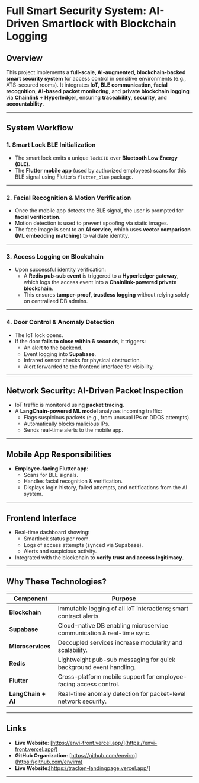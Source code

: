 
#  Full Smart Security System: AI-Driven Smartlock with Blockchain Logging

##  Overview

This project implements a **full-scale, AI-augmented, blockchain-backed smart security system** for access control in sensitive environments (e.g., ATS-secured rooms). It integrates **IoT, BLE communication, facial recognition**, **AI-based packet monitoring**, and **private blockchain logging** via **Chainlink + Hyperledger**, ensuring **traceability**, **security**, and **accountability**.

---

##  System Workflow

### 1. **Smart Lock BLE Initialization**

- The smart lock emits a unique `lockCID` over **Bluetooth Low Energy (BLE)**.
- The **Flutter mobile app** (used by authorized employees) scans for this BLE signal using Flutter’s `flutter_blue` package.

---

### 2. **Facial Recognition & Motion Verification**

- Once the mobile app detects the BLE signal, the user is prompted for **facial verification**.
- Motion detection is used to prevent spoofing via static images.
- The face image is sent to an **AI service**, which uses **vector comparison (ML embedding matching)** to validate identity.

---

### 3. **Access Logging on Blockchain**

- Upon successful identity verification:
  - A **Redis pub-sub event** is triggered to a **Hyperledger gateway**, which logs the access event into a **Chainlink-powered private blockchain**.
  - This ensures **tamper-proof, trustless logging** without relying solely on centralized DB admins.

---

### 4. **Door Control & Anomaly Detection**

- The IoT lock opens.
- If the door **fails to close within 6 seconds**, it triggers:
  - An alert to the backend.
  - Event logging into **Supabase**.
  - Infrared sensor checks for physical obstruction.
  - Alert forwarded to the frontend interface for visibility.

---

##  Network Security: AI-Driven Packet Inspection

- IoT traffic is monitored using **packet tracing**.
- A **LangChain-powered ML model** analyzes incoming traffic:
  - Flags suspicious packets (e.g., from unusual IPs or DDOS attempts).
  - Automatically blocks malicious IPs.
  - Sends real-time alerts to the mobile app.

---

##  Mobile App Responsibilities

- **Employee-facing Flutter app**:
  - Scans for BLE signals.
  - Handles facial recognition & verification.
  - Displays login history, failed attempts, and notifications from the AI system.

---

##  Frontend Interface

- Real-time dashboard showing:
  - Smartlock status per room.
  - Logs of access attempts (synced via Supabase).
  - Alerts and suspicious activity.
- Integrated with the blockchain to **verify trust and access legitimacy**.

---

##  Why These Technologies?

| Component         | Purpose                                                                 |
|------------------|-------------------------------------------------------------------------|
| **Blockchain**   | Immutable logging of all IoT interactions; smart contract alerts.       |
| **Supabase**     | Cloud-native DB enabling microservice communication & real-time sync.   |
| **Microservices**| Decoupled services increase modularity and scalability.                 |
| **Redis**        | Lightweight pub-sub messaging for quick background event handling.      |
| **Flutter**      | Cross-platform mobile support for employee-facing access control.       |
| **LangChain + AI**| Real-time anomaly detection for packet-level network security.         |

---

##  Links

-  **Live Website**: [https://envi-front.vercel.app/](https://envi-front.vercel.app/)
-  **GitHub Organization**: [https://github.com/envirm](https://github.com/envirm)
-  **Live Website**:[https://tracken-landingpage.vercel.app/]
---

